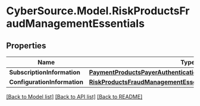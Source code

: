 # CyberSource.Model.RiskProductsFraudManagementEssentials
## Properties

Name | Type | Description | Notes
------------ | ------------- | ------------- | -------------
**SubscriptionInformation** | [**PaymentProductsPayerAuthenticationSubscriptionInformation**](PaymentProductsPayerAuthenticationSubscriptionInformation.md) |  | [optional] 
**ConfigurationInformation** | [**RiskProductsFraudManagementEssentialsConfigurationInformation**](RiskProductsFraudManagementEssentialsConfigurationInformation.md) |  | [optional] 

[[Back to Model list]](../README.md#documentation-for-models) [[Back to API list]](../README.md#documentation-for-api-endpoints) [[Back to README]](../README.md)

